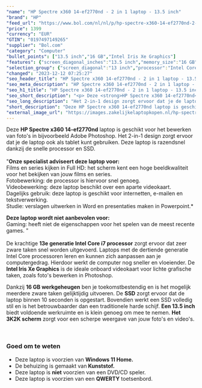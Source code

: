 ```yaml
---
"name": "HP Spectre x360 14-ef2770nd - 2 in 1 laptop - 13.5 inch"
"brand": "HP"
"feed_url": "https://www.bol.com/nl/nl/p/hp-spectre-x360-14-ef2770nd-2-in-1-laptop-13-5-inch/9300000148502408"
"price": 1399
"currency": "EUR"
"GTIN": "0197497149265"
"supplier": "Bol.com"
"category": "Computer"
"bullet_points": ["13.5 inch","16 GB","Intel Iris Xe Graphics"]
"features": {"screen_diagonal_inches":"13.5 inch","memory_size":"16 GB","graphics_card":"Intel Iris Xe Graphics"}
"selection_group": {"screen_diagonal":"13 inch","processor":"Intel Core i7","changed_price_past_3_days":false,"product_family":"Spectre"}
"changed": "2023-12-12 07:25:27"
"seo_header_title": "HP Spectre x360 14-ef2770nd - 2 in 1 laptop - 13.5 inch"
"seo_meta_description": "HP Spectre x360 14-ef2770nd - 2 in 1 laptop - 13.5 inch"
"seo_h1_title": "HP Spectre x360 14-ef2770nd - 2 in 1 laptop - 13.5 inch"
"seo_short_description": "<p> Deze <strong>HP Spectre x360 14-ef2770nd</strong> laptop is geschikt voor het bewerken van foto's in bijvoorbeeld Adobe Photoshop."
"seo_long_description": "Het 2-in-1 design zorgt ervoor dat je de laptop ook als tablet kunt gebruiken. Deze laptop is razendsnel dankzij de snelle processor en SSD. <br /> <br />\"<strong>Onze specialist adviseert deze laptop voor:</strong><br /> Films en series kijken in Full HD: het scherm kent een hoge beeldkwaliteit voor het bekijken van jouw films en series. <br /> Fotobewerking: de processor is hiervoor snel genoeg. <br /> Videobewerking: deze laptop beschikt over een aparte videokaart. <br /> Dagelijks gebruik: deze laptop is geschikt voor internetten, e-mailen en tekstverwerking. <br /> Studie: verslagen uitwerken in Word en presentaties maken in Powerpoint. * </p> <p> <strong>Deze laptop wordt niet aanbevolen voor:</strong><br /> Gaming: heeft niet de eigenschappen voor het spelen van de meest recente games. \" <br /> <br />De krachtige <strong>13e generatie Intel Core i7 processor</strong> zorgt ervoor dat zeer zware taken snel worden uitgevoerd. Laptops met de dertiende generatie Intel Core processoren leren en kunnen zich aanpassen aan je computergedrag. Hierdoor werkt de computer nog sneller en vloeiender. De <strong>Intel Iris Xe Graphics</strong> is de ideale onboard videokaart voor lichte grafische taken, zoals foto's bewerken in Photoshop. </p> <p> Dankzij <strong>16 GB werkgeheugen</strong> ben je toekomstbestendig en is het mogelijk meerdere zware taken gelijktijdig uitvoeren. De <strong>SSD</strong> zorgt ervoor dat de laptop binnen 10 seconden is opgestart. Bovendien werkt een SSD volledig stil en is het betrouwbaarder dan een traditionele harde schijf. <strong>Een 13. 5 inch</strong> biedt voldoende werkruimte en is klein genoeg om mee te nemen. <strong>Het 3K2K scherm</strong> zorgt voor een scherpe weergave van jouw foto's en video's.  </p> <p> <br /> </p> <h3> Goed om te weten</h3> <p> </p> <ul> <li>Deze laptop is voorzien van <strong>Windows 11 Home. </strong></li> <li>De behuizing is gemaakt van<strong> Kunststof. </strong></li> <li>Deze laptop is <strong>niet</strong> voorzien van een DVD/CD speler. </li> <li>Deze laptop is voorzien van een <strong>QWERTY</strong> toetsenbord. </li> </ul>"
"short_description": "Deze HP Spectre x360 14-ef2770nd laptop is geschikt voor het bewerken van foto's in bijvoorbeeld Adobe Photoshop. Het 2-in-1 design zorgt ervoor dat je de laptop ook als tablet kunt gebruiken. Deze laptop is razendsnel dankzij de snelle processor en SSD. \"Onze specialist adviseert deze laptop voor: Films en series kijken in Full HD: het scherm kent een hoge beeldkwaliteit voor het bekijken van jouw films en series. Fotobewerking: de processor is hiervoor snel genoeg. Videobewerking: deze laptop beschikt over een aparte videokaart. Dagelijks gebruik: deze laptop is geschikt voor internetten, e-mailen en tekstverwerking. Studie: verslagen uitwerken in Word en presentaties maken in Powerpoint.* Deze laptop wordt niet aanbevolen voor: Gaming: heeft niet de eigenschappen voor het spelen van de meest recente games. \" De krachtige 13e generatie Intel Core i7 processor zorgt ervoor dat zeer zware taken snel worden uitgevoerd. Laptops met de dertiende generatie Intel Core processoren leren en kunnen zich aanpassen aan je computergedrag. Hierdoor werkt de computer nog sneller en vloeiender. De Intel Iris Xe Graphics is de ideale onboard videokaart voor lichte grafische taken, zoals foto's bewerken in Photoshop. Dankzij 16 GB werkgeheugen ben je toekomstbestendig en is het mogelijk meerdere zware taken gelijktijdig uitvoeren. De SSD zorgt ervoor dat de laptop binnen 10 seconden is opgestart. Bovendien werkt een SSD volledig stil en is het betrouwbaarder dan een traditionele harde schijf. Een 13.5 inch biedt voldoende werkruimte en is klein genoeg om mee te nemen. Het 3K2K scherm zorgt voor een scherpe weergave van jouw foto's en video's. Goed om te weten Deze laptop is voorzien van Windows 11 Home. De behuizing is gemaakt van Kunststof. Deze laptop is niet voorzien van een DVD/CD speler. Deze laptop is voorzien van een QWERTY toetsenbord."
"external_image_url": "https://images.zakelijkelaptopkopen.nl/hp-spectre-x360-14-ef2770nd-2-in-1-laptop-13-5-inch.webp"
---
```


<p> Deze <strong>HP Spectre x360 14-ef2770nd</strong> laptop is geschikt voor het bewerken van foto's in bijvoorbeeld Adobe Photoshop. Het 2-in-1 design zorgt ervoor dat je de laptop ook als tablet kunt gebruiken. Deze laptop is razendsnel dankzij de snelle processor en SSD. <br /> <br />"<strong>Onze specialist adviseert deze laptop voor:</strong><br /> Films en series kijken in Full HD: het scherm kent een hoge beeldkwaliteit voor het bekijken van jouw films en series.<br /> Fotobewerking: de processor is hiervoor snel genoeg. <br /> Videobewerking: deze laptop beschikt over een aparte videokaart. <br /> Dagelijks gebruik: deze laptop is geschikt voor internetten, e-mailen en tekstverwerking. <br /> Studie: verslagen uitwerken in Word en presentaties maken in Powerpoint.* </p> <p> <strong>Deze laptop wordt niet aanbevolen voor:</strong><br /> Gaming: heeft niet de eigenschappen voor het spelen van de meest recente games. " <br /> <br />De krachtige <strong>13e generatie Intel Core i7 processor</strong> zorgt ervoor dat zeer zware taken snel worden uitgevoerd. Laptops met de dertiende generatie Intel Core processoren leren en kunnen zich aanpassen aan je computergedrag. Hierdoor werkt de computer nog sneller en vloeiender. De <strong>Intel Iris Xe Graphics</strong> is de ideale onboard videokaart voor lichte grafische taken, zoals foto's bewerken in Photoshop. </p> <p> Dankzij <strong>16 GB werkgeheugen</strong> ben je toekomstbestendig en is het mogelijk meerdere zware taken gelijktijdig uitvoeren. De <strong>SSD</strong> zorgt ervoor dat de laptop binnen 10 seconden is opgestart. Bovendien werkt een SSD volledig stil en is het betrouwbaarder dan een traditionele harde schijf. <strong>Een 13.5 inch</strong> biedt voldoende werkruimte en is klein genoeg om mee te nemen. <strong>Het 3K2K scherm</strong> zorgt voor een scherpe weergave van jouw foto's en video's.  </p> <p> <br /> </p> <h3> Goed om te weten</h3> <p>  </p> <ul> <li>Deze laptop is voorzien van <strong>Windows 11 Home.</strong></li> <li>De behuizing is gemaakt van<strong> Kunststof.</strong></li> <li>Deze laptop is <strong>niet</strong> voorzien van een DVD/CD speler.</li> <li>Deze laptop is voorzien van een <strong>QWERTY</strong> toetsenbord. </li> </ul>